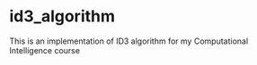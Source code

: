 # id3_algorithm
This is an implementation of ID3 algorithm for my Computational Intelligence course
